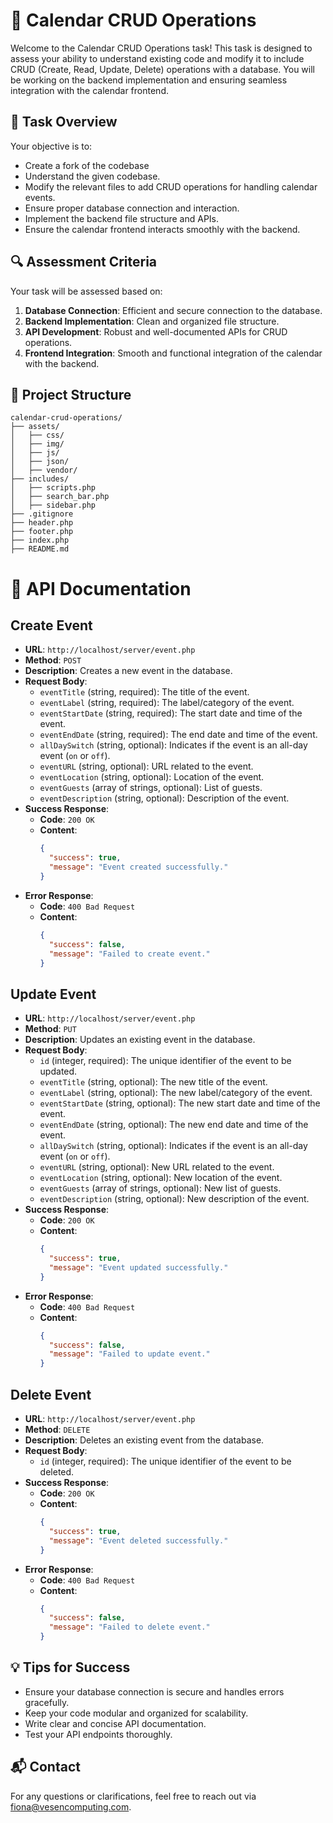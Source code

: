 
# 📅 Calendar CRUD Operations

Welcome to the Calendar CRUD Operations task! This task is designed to assess your ability to understand existing code and modify it to include CRUD (Create, Read, Update, Delete) operations with a database. You will be working on the backend implementation and ensuring seamless integration with the calendar frontend.

## 📝 Task Overview

Your objective is to:
- Create a fork of the codebase
- Understand the given codebase.
- Modify the relevant files to add CRUD operations for handling calendar events.
- Ensure proper database connection and interaction.
- Implement the backend file structure and APIs.
- Ensure the calendar frontend interacts smoothly with the backend.

## 🔍 Assessment Criteria

Your task will be assessed based on:
1. **Database Connection**: Efficient and secure connection to the database.
2. **Backend Implementation**: Clean and organized file structure.
3. **API Development**: Robust and well-documented APIs for CRUD operations.
4. **Frontend Integration**: Smooth and functional integration of the calendar with the backend.

## 📂 Project Structure

```
calendar-crud-operations/
├── assets/
│   ├── css/
│   ├── img/
│   ├── js/
│   ├── json/
│   ├── vendor/
├── includes/
│   ├── scripts.php
│   ├── search_bar.php
│   ├── sidebar.php
├── .gitignore
├── header.php
├── footer.php
├── index.php
├── README.md

```
# 📖 API Documentation

## Create Event
- **URL**: `http://localhost/server/event.php`
- **Method**: `POST`
- **Description**: Creates a new event in the database.
- **Request Body**:
  - `eventTitle` (string, required): The title of the event.
  - `eventLabel` (string, required): The label/category of the event.
  - `eventStartDate` (string, required): The start date and time of the event.
  - `eventEndDate` (string, required): The end date and time of the event.
  - `allDaySwitch` (string, optional): Indicates if the event is an all-day event (`on` or `off`).
  - `eventURL` (string, optional): URL related to the event.
  - `eventLocation` (string, optional): Location of the event.
  - `eventGuests` (array of strings, optional): List of guests.
  - `eventDescription` (string, optional): Description of the event.
- **Success Response**:
  - **Code**: `200 OK`
  - **Content**:
    ```json
    {
      "success": true,
      "message": "Event created successfully."
    }
    ```
- **Error Response**:
  - **Code**: `400 Bad Request`
  - **Content**:
    ```json
    {
      "success": false,
      "message": "Failed to create event."
    }
    ```

## Update Event
- **URL**: `http://localhost/server/event.php`
- **Method**: `PUT`
- **Description**: Updates an existing event in the database.
- **Request Body**:
  - `id` (integer, required): The unique identifier of the event to be updated.
  - `eventTitle` (string, optional): The new title of the event.
  - `eventLabel` (string, optional): The new label/category of the event.
  - `eventStartDate` (string, optional): The new start date and time of the event.
  - `eventEndDate` (string, optional): The new end date and time of the event.
  - `allDaySwitch` (string, optional): Indicates if the event is an all-day event (`on` or `off`).
  - `eventURL` (string, optional): New URL related to the event.
  - `eventLocation` (string, optional): New location of the event.
  - `eventGuests` (array of strings, optional): New list of guests.
  - `eventDescription` (string, optional): New description of the event.
- **Success Response**:
  - **Code**: `200 OK`
  - **Content**:
    ```json
    {
      "success": true,
      "message": "Event updated successfully."
    }
    ```
- **Error Response**:
  - **Code**: `400 Bad Request`
  - **Content**:
    ```json
    {
      "success": false,
      "message": "Failed to update event."
    }
    ```

## Delete Event
- **URL**: `http://localhost/server/event.php`
- **Method**: `DELETE`
- **Description**: Deletes an existing event from the database.
- **Request Body**:
  - `id` (integer, required): The unique identifier of the event to be deleted.
- **Success Response**:
  - **Code**: `200 OK`
  - **Content**:
    ```json
    {
      "success": true,
      "message": "Event deleted successfully."
    }
    ```
- **Error Response**:
  - **Code**: `400 Bad Request`
  - **Content**:
    ```json
    {
      "success": false,
      "message": "Failed to delete event."
    }
    ```


## 💡 Tips for Success

- Ensure your database connection is secure and handles errors gracefully.
- Keep your code modular and organized for scalability.
- Write clear and concise API documentation.
- Test your API endpoints thoroughly.

## 📬 Contact

For any questions or clarifications, feel free to reach out via [fiona@vesencomputing.com](mailto:fiona@vesencomputing.com).
